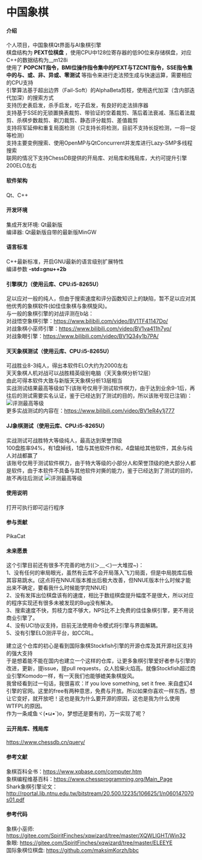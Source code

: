 # 中国象棋

#### 介绍
个人项目，中国象棋Qt界面与AI象棋引擎\
棋盘结构为 **PEXT位棋盘** ，使用CPU中128位寄存器的低90位来存储棋盘，对应C++的数据结构为__m128i\
使用了 **POPCNT指令，BMI位操作指令集中的PEXT与TZCNT指令，SSE指令集中的与、或、非、异或、零测试** 等指令来进行走法预生成与快速运算，需要相应的CPU支持\
引擎算法基于超出边界（Fail-Soft）的AlphaBeta剪枝，使用迭代加深（含内部迭代加深）的搜索方式\
支持历史表启发，杀手启发，吃子启发，有良好的走法排序器\
支持基于SSE的无锁置换表裁剪、带验证的空着裁剪、落后着法衰减、落后着法裁剪、杀棋步数裁剪、剃刀裁剪、静态评分裁剪、差值裁剪\
支持将军延伸和重复局面检测（只支持长将检测，目前不支持长捉检测，一将一捉等检测）\
支持主要变例搜索、使用OpenMP与QtConcurrent并发库进行Lazy-SMP多线程搜索\
联网的情况下支持ChessDB提供的开局库、对局库和残局库，大约可提升引擎200ELO左右

#### 软件架构
Qt、C++

#### 开发环境
集成开发环境: Qt最新版\
编译器: Qt最新版自带的最新版MinGW 

#### 语言标准
C++最新标准，开启GNU最新的语言级别扩展特性\
编译参数 **-std=gnu++2b** 

#### 引擎棋力（使用云库、CPU:i5-8265U）
足以应对一般的纯人，但由于搜索速度和评分函数知识上的缺陷，暂不足以应对其他优秀的象棋软件(如佳佳象棋与象棋旋风)。\
与一般的象棋引擎的对战评测在b站：\
对战悟空象棋引擎：https://www.bilibili.com/video/BV1TF41147Do/ \
对战象棋小巫师引擎：https://www.bilibili.com/video/BV1va411h7yo/ \
对战象眼引擎：https://www.bilibili.com/video/BV1Q34y1b7PA/

#### 天天象棋测试（使用云库、CPU:i5-8265U）
可战胜业8-3纯人，得出本软件ELO大约为2000左右\
天天象棋人机对战可以战胜精英级别电脑（天天象棋分析12层）\
由此可得本软件大致与新版天天象棋分析13层相当\
实战测试结果最高等级如下(该账号仅用于测试软件棋力，由于达到业余9-1后，再往后的测试需要实名认证，鉴于已经达到了测试的目的，所以该账号现已注销)：
![评测最高等级](https://images.gitee.com/uploads/images/2021/0823/185211_45f94b91_7628839.jpeg "QQ图片20210823185009.jpg")\
更多实战测试的内容在：https://www.bilibili.com/video/BV1eR4y1j777

#### JJ象棋测试（使用云库、CPU:i5-8265U）
实战测试可战胜特大等级纯人，最高达到荣誉顶级\
100盘胜率94%，有1盘掉线，1盘与其他软件作和，4盘输给其他软件，其余与纯人对战都赢了\
该账号仅用于测试软件棋力，由于特大等级的小部分人和荣誉顶级的绝大部分人都是软件，由于本软件不具备与其他软件对撕的能力，鉴于已经达到了测试的目的，故不再往后测试
![评测最高等级](https://images.gitee.com/uploads/images/2021/0921/212032_434c1039_7628839.jpeg "Screenshot_2021-09-21-21-16-53-960_cn.jj.chess.mi.jpg")

#### 使用说明
打开可执行即可运行程序

#### 参与贡献
PikaCat

#### 未来愿景
这个引擎目前还有很多不完善的地方((＞﹏＜)一大堆捏~)：\
1、没有任何的审局眼光，虽然有云库不会开局落入飞刀局面，但是中局脱库后极其容易跳水。(这点将在NNUE版本推出后极大改善，但NNUE版本什么时候才能出来不确定，要看我什么时候能学完NNUE)\
2、没有发挥出位棋盘该有的速度，相比于数组棋盘提升幅度不是很大，所以对应的程序实现还有很多未被发现的Bug没有解决。\
3、搜索速度不快，剪枝力度不够大，NPS比不上免费的佳佳象棋引擎，更不用说商业引擎了。\
4、没有UCI协议支持，目前无法使用命令模式将引擎与界面解耦。\
5、没有引擎ELO测评平台，如CCRL。

建立这个仓库的初心是看到国际象棋Stockfish引擎的开源仓库及其开源社区支持的强大支持 \
于是想着能不能在国内也建立一个这样的仓库，让更多象棋引擎爱好者参与引擎的改进，更新，提issue，提pull requests，众人拾柴火焰高。就像Stockfish超过商业引擎Komodo一样，有一天我们也能够媲美象棋旋风。\
我曾经看到过一句话，我很喜欢：If you love something, set it free. 来自虚幻4引擎的官网。这里的free有两种意思，免费与开放。所以如果你喜欢一样东西，想让它变好，就开放吧！这也是我为什么要开源的原因，这也是我为什么使用WTFPL的原因。\
作为一条咸鱼ヾ(•ω•`)o，梦想还是要有的，万一实现了呢？

#### 云开局库、残局库
https://www.chessdb.cn/query/

#### 参考文献
象棋百科全书：https://www.xqbase.com/computer.htm \
象棋编程维基百科：https://www.chessprogramming.org/Main_Page \
Shark象棋引擎论文：http://rportal.lib.ntnu.edu.tw/bitstream/20.500.12235/106625/1/n060147070s01.pdf

#### 参考代码
象棋小巫师: https://gitee.com/SpiritFinches/xqwizard/tree/master/XQWLIGHT/Win32 \
象眼: https://gitee.com/SpiritFinches/xqwizard/tree/master/ELEEYE \
国际象棋位棋盘: https://github.com/maksimKorzh/bbc